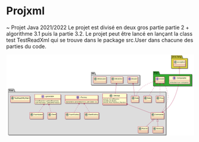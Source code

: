 # Projxml
~ Projet Java 2021/2022
Le projet est divisé en deux gros partie partie 2 + algorithme 3.1 puis la partie 3.2.
Le projet peut être lancé en lançant la class test TestReadXml qui se trouve dans le package src.User dans chacune des parties du code.

![alt text](DiagUML.png)



